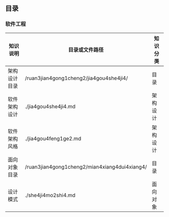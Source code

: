 ## 目录

### 软件工程

| 知识说明 | 目录或文件路径 | 知识分类 |
| --- | --- | --- |
| 架构设计目录 | /ruan3jian4gong1cheng2/jia4gou4she4ji4/ | 目录 |
| 软件架构设计 | ./jia4gou4she4ji4.md | 架构设计 |
| 软件架构风格 | ./jia4gou4feng1ge2.md | 架构设计 |
| 面向对象目录 | /ruan3jian4gong1cheng2/mian4xiang4dui4xiang4/ | 目录 |
| 设计模式 | ./she4ji4mo2shi4.md | 面向对象 |